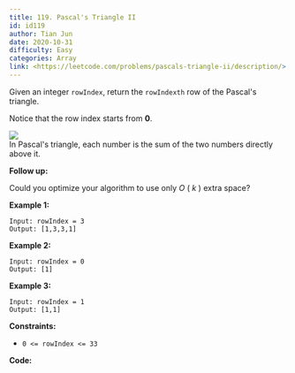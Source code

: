 ```yaml
---
title: 119. Pascal's Triangle II
id: id119
author: Tian Jun
date: 2020-10-31
difficulty: Easy
categories: Array
link: <https://leetcode.com/problems/pascals-triangle-ii/description/>
---
```


Given an integer `rowIndex`, return the `rowIndexth` row of the Pascal's
triangle.

Notice that the row index starts from  **0**.

![](https://upload.wikimedia.org/wikipedia/commons/0/0d/PascalTriangleAnimated2.gif)  
In Pascal's triangle, each number is the sum of the two numbers directly above
it.

**Follow up:**

Could you optimize your algorithm to use only _O_ ( _k_ ) extra space?



**Example 1:**
            
	Input: rowIndex = 3    
	Output: [1,3,3,1]    

**Example 2:**
            
	Input: rowIndex = 0    
	Output: [1]    

**Example 3:**
            
	Input: rowIndex = 1    
	Output: [1,1]    



**Constraints:**

  * `0 <= rowIndex <= 33`


**Code:**
